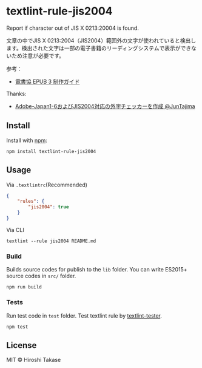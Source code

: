 # textlint-rule-jis2004

Report if character out of JIS X 0213:20004 is found.

文章の中でJIS X 0213:2004（JIS2004）範囲外の文字が使われていると検出します。検出された文字は一部の電子書籍のリーディングシステムで表示ができないため注意が必要です。

参考：
* [電書協 EPUB 3 制作ガイド](http://ebpaj.jp/counsel/guide) 

Thanks:
* [Adobe-Japan1-6およびJIS2004対応の外字チェッカーを作成 @JunTajima](https://qiita.com/JunTajima/items/7878687adcc2e0685c47)

## Install

Install with [npm](https://www.npmjs.com/):

    npm install textlint-rule-jis2004

## Usage

Via `.textlintrc`(Recommended)

```json
{
    "rules": {
        "jis2004": true
    }
}
```

Via CLI

```
textlint --rule jis2004 README.md
```

### Build

Builds source codes for publish to the `lib` folder.
You can write ES2015+ source codes in `src/` folder.

    npm run build

### Tests

Run test code in `test` folder.
Test textlint rule by [textlint-tester](https://github.com/textlint/textlint-tester "textlint-tester").

    npm test

## License

MIT © Hiroshi Takase